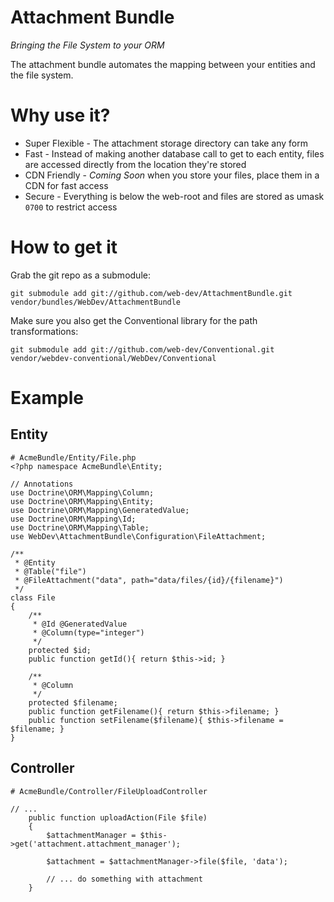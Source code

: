 
Attachment Bundle
=================

*Bringing the File System to your ORM*

The attachment bundle automates the mapping between your entities and the file system.

Why use it?
===========

* Super Flexible - The attachment storage directory can take any form
* Fast - Instead of making another database call to get to each entity, files are accessed directly
  from the location they're stored
* CDN Friendly - *Coming Soon* when you store your files, place them in a CDN for fast access
* Secure - Everything is below the web-root and files are stored as umask `0700` to restrict access

How to get it
=============

Grab the git repo as a submodule:

    git submodule add git://github.com/web-dev/AttachmentBundle.git vendor/bundles/WebDev/AttachmentBundle

Make sure you also get the Conventional library for the path transformations:

    git submodule add git://github.com/web-dev/Conventional.git vendor/webdev-conventional/WebDev/Conventional

Example
=======

Entity
------
    # AcmeBundle/Entity/File.php
    <?php namespace AcmeBundle\Entity;

    // Annotations
    use Doctrine\ORM\Mapping\Column;
    use Doctrine\ORM\Mapping\Entity;
    use Doctrine\ORM\Mapping\GeneratedValue;
    use Doctrine\ORM\Mapping\Id;
    use Doctrine\ORM\Mapping\Table;
    use WebDev\AttachmentBundle\Configuration\FileAttachment;

    /**
     * @Entity
     * @Table("file")
     * @FileAttachment("data", path="data/files/{id}/{filename}")
     */
    class File
    {
        /**
         * @Id @GeneratedValue
         * @Column(type="integer")
         */
        protected $id;
        public function getId(){ return $this->id; }

        /**
         * @Column
         */
        protected $filename;
        public function getFilename(){ return $this->filename; }
        public function setFilename($filename){ $this->filename = $filename; }
    }

Controller
----------
    # AcmeBundle/Controller/FileUploadController

    // ...
        public function uploadAction(File $file)
        {
            $attachmentManager = $this->get('attachment.attachment_manager');

            $attachment = $attachmentManager->file($file, 'data');

            // ... do something with attachment
        }